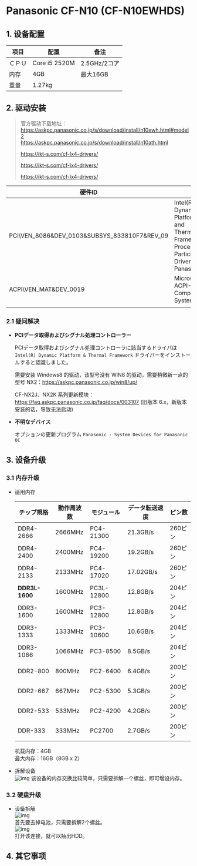 # Panasonic CF-N10 (CF-N10EWHDS)

## 1. 设备配置

| 项目   | 配置          | 备注         |
| ------ | ------------- | ------------ |
| ＣＰＵ | Core i5 2520M | 2.5GHz/2コア |
| 内存   | 4GB           | 最大16GB     |
| 重量   | 1.27kg        |              |



## 2. 驱动安装

> 官方驱动下载地址：https://askpc.panasonic.co.jp/s/download/install/n10ewh.html#model2  
> https://askpc.panasonic.co.jp/s/download/install/n10ath.html
>
> https://ikt-s.com/cf-lx4-drivers/
>
> https://ikt-s.com/cf-lx4-drivers/
>
> https://ikt-s.com/cf-lx4-drivers/

| 硬件ID                                       |                                                              |                                |
| -------------------------------------------- | ------------------------------------------------------------ | ------------------------------ |
| PCI\VEN_8086&DEV_0103&SUBSYS_833810F7&REV_09 | Intel(R) Dynamic Platform and Thermal Framework<br/> Processor Participant Driver for Panasonic |                                |
| ACPI\VEN_MAT&DEV_0019                        | Microsoft ACPI-Compliant System                              | System Interface Device Driver |
|                                              |                                                              |                                |



### 2.1 疑问解决

- **PCIデータ取得およびシグナル処理コントローラー**

  PCIデータ取得およびシグナル処理コントローラに該当するドライバは`Intel(R) Dynamic Platform & Thermal Framework` ドライバーをインストールすると認識しました。

  需要安装 Windows8 的驱动，该型号没有 WIN8 的驱动，需要稍微新一点的型号 NX2：https://askpc.panasonic.co.jp/win8/up/

  CF-NX2J、NX2K 系列更新模块：https://faq.askpc.panasonic.co.jp/faq/docs/003107 (旧版本 6.x，新版本安装的话，导致无法启动)

- **不明なデバイス**

  オプションの更新プログラム `Panasonic - System Devices for Panasonic OC`

## 3. 设备升级

### 3.1 内存升级

- 适用内存

  | チップ規格     | 動作周波数 | モジュール | データ転送速度 | ピン数  |
  | -------------- | ---------- | ---------- | -------------- | ------- |
  | DDR4-2666      | 2666MHz    | PC4-21300  | 21.3GB/s       | 260ピン |
  | DDR4-2400      | 2400MHz    | PC4-19200  | 19.2GB/s       | 260ピン |
  | DDR4-2133      | 2133MHz    | PC4-17020  | 17.02GB/s      | 260ピン |
  | **DDR3L-1600** | 1600MHz    | PC3L-12800 | 12.8GB/s       | 204ピン |
  | DDR3-1600      | 1600MHz    | PC3-12800  | 12.8GB/s       | 204ピン |
  | DDR3-1333      | 1333MHz    | PC3-10600  | 10.6GB/s       | 204ピン |
  | DDR3-1066      | 1066MHz    | PC3-8500   | 8.5GB/s        | 204ピン |
  | DDR2-800       | 800MHz     | PC2-6400   | 6.4GB/s        | 200ピン |
  | DDR2-667       | 667MHz     | PC2-5300   | 5.3GB/s        | 200ピン |
  | DDR2-533       | 533MHz     | PC2-4200   | 4.2GB/s        | 200ピン |
  | DDR-333        | 333MHz     | PC2700     | 2.7GB/s        | 200ピン |

  机载内存：4GB  
  最大内存：16GB（8GB x 2）

- 拆解设备  
  ![img](https://sysbloblog.com/wp-content/uploads/2021/09/img_2776-scaled-e1631353003498-2-1024x768.jpg)
  该设备的内存交换比较简单，只需要拆解一个螺丝，即可增设内存。

### 3.2 硬盘升级

- 设备拆解  
  ![img](https://office-mos.com/wp-content/uploads/2020/05/IMG_4760-2.jpg)  
  首先要去掉电池，只需要拆解2个螺丝。  
  ![img](https://office-mos.com/wp-content/uploads/2020/05/IMG_4764.jpg)  
  打开该连接，就可以抽出HDD。

## 4. 其它事项
